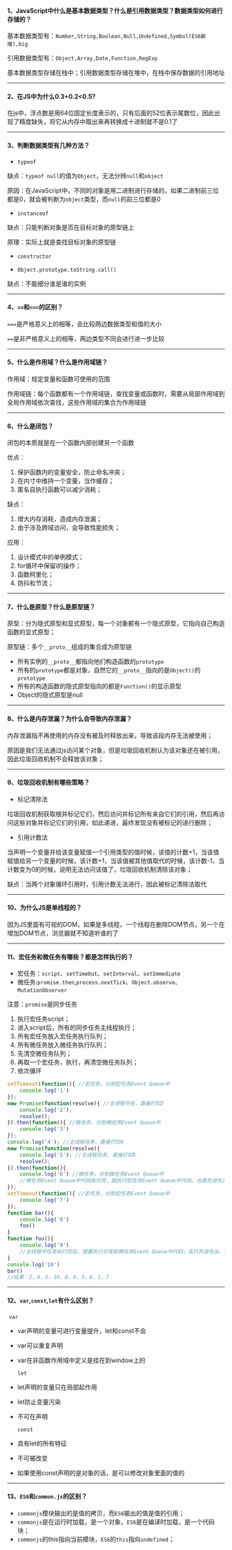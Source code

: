 #### **1、JavaScript中什么是基本数据类型？什么是引用数据类型？数据类型如何进行存储的？**

基本数据类型有：`Number,String,Boolean,Null,Undefined,Symbol(ES6新增),big`

引用数据类型有：`Object,Array,Date,Function,RegExp`

基本数据类型存储在栈中；引用数据类型存储在堆中，在栈中保存数据的引用地址

------

#### **2、在JS中为什么0.3+0.2<0.5?**

在js中，浮点数是用64位固定长度表示的，只有后面的52位表示尾数位，因此出现了精度缺失，将它从内存中取出来再转换成十进制就不是0.1了

------

#### **3、判断数据类型有几种方法？**

- `typeof`

缺点：`typeof null`的值为`Object`，无法分辨`null`和`object`

原因：在JavaScript中，不同的对象是用二进制进行存储的，如果二进制前三位都是0，就会被判断为`object`类型，而`null`的前三位都是0

- `instanceof`

缺点：只能判断对象是否在目标对象的原型链上

原理：实际上就是查找目标对象的原型链

- `constructor`


- `Object.prototype.toString.call()`

缺点：不能细分谁是谁的实例

------

#### **4、`==`和`===`的区别？**

`===`是严格意义上的相等，会比较两边数据类型和值的大小

`==`是非严格意义上的相等，两边类型不同会进行进一步比较

------

#### **5、什么是作用域？什么是作用域链？**

作用域：规定变量和函数可使用的范围

作用域链：每个函数都有一个作用域链，查找变量或函数时，需要从局部作用域到全局作用域依次查找，这些作用域的集合为作用域链

------

#### **6、什么是闭包？**

闭包的本质就是在一个函数内部创建另一个函数

优点：

1. 保护函数内的变量安全，防止命名冲突；
2. 在内寸中维持一个变量，当作缓存；
3. 匿名自执行函数可以减少消耗；

缺点：

1. 增大内存消耗，造成内存泄漏；
2. 由于涉及跨域访问，会导致性能损失；

应用：

1. 设计模式中的单例模式；
2. for循环中保留i的操作；
3. 函数柯里化；
4. 防抖和节流；

------

#### **7、什么是原型？什么是原型链？**

原型：分为隐式原型和显式原型，每一个对象都有一个隐式原型，它指向自己构造函数的显式原型；

原型链：多个`__proto__`组成的集合成为原型链

- 所有实例的`__proto__`都指向他们构造函数的`prototype`
- 所有的`prototype`都是对象，自然它的`__proto__`指向的是`Object()`的`prototype`
- 所有的构造函数的隐式原型指向的都是`Function()`的显示原型
- Object的隐式原型是null

------

#### **8、什么是内存泄漏？为什么会导致内存泄漏？**

内存泄漏指不再使用的内存没有被及时释放出来，导致该段内存无法被使用；

原因是我们无法通过js访问某个对象，但是垃圾回收机制认为该对象还在被引用，因此垃圾回收机制不会释放该对象；

------

#### **9、垃圾回收机制有哪些策略？**

- 标记清除法

垃圾回收机制获取根并标记它们，然后访问并标记所有来自它们的引用，然后再访问这些对象并标记它们的引用，如此递进，最终发现没有被标记的进行删除；

- 引用计数法

当声明一个变量并给该变量赋值一个引用类型的值时候，该值的计数+1，当该值赋值给另一个变量的时候，该计数+1，当该值被其他值取代的时候，该计数-1，当计数变为0的时候，说明无法访问该值了，垃圾回收机制清除该对象；

缺点：当两个对象循环引用时，引用计数无法进行，因此被标记清除法取代

------

#### **10、为什么JS是单线程的？**

因为JS里面有可视的DOM，如果是多线程，一个线程在删除DOM节点，另一个在增加DOM节点，浏览器就不知道听谁的了

------

#### **11、宏任务和微任务有哪些？都是怎样执行的？**

- 宏任务：`script`、`setTimeOut`、`setInterval`、`setImmediate`
- 微任务:`promise.then`,`process.nextTick`、`Object.observe`、`MutationObserver`

注意：`promise`是同步任务

1. 执行宏任务script；
2. 进入script后，所有的同步任务主线程执行；
3. 所有宏任务放入宏任务执行队列；
4. 所有微任务放入微任务执行队列；
5. 先清空微任务队列；
6. 再取一个宏任务，执行，再清空微任务队列；
7. 依次循环

```js
setTimeout(function(){ //宏任务，分到宏任务Event Queue中
    console.log('1')
});
new Promise(function(resolve){ //主线程任务，直接打印2
    console.log('2');
    resolve();
}).then(function(){ //微任务，分到微任务Event Queue中
    console.log('3')
});
console.log('4'); //主线程任务，直接打印4
new Promise(function(resolve){
    console.log('5'); //主线程任务，直接打印5
    resolve();
}).then(function(){
    console.log('6') //微任务，分到微任务Event Queue中
    //微任务Event Queue中代码执行完，就执行宏任务Event Queue中代码，也是先进先出，依次打印1，7
});
setTimeout(function(){ //宏任务，分到宏任务Event Queue中
    console.log('7')
});
function bar(){
    console.log('8')
    foo()
}
function foo(){
    console.log('9')
    //主线程中任务执行完后，就要执行分发到微任务Event Queue中代码，实行先进先出，所以依次打印3，6
}
console.log('10') 
bar()
//结果：2，4，5，10，8，9，3，6，1，7
```

------

#### **12、`var`,`const`,`let`有什么区别？**

​        `var`

- var声明的变量可进行变量提升，let和const不会

- var可以重复声明

- var在非函数作用域中定义是挂在到window上的

  `let`

- let声明的变量只在局部起作用

- let防止变量污染

- 不可在声明

  `const`

- 具有let的所有特征

- 不可被改变

- 如果使用const声明的是对象的话，是可以修改对象里面的值的

------

#### **13、`ES6`和`common.js`的区别？**

- `commonjs`模块输出的是值的拷贝，而`ES6`输出的值是值的引用；
- `commonjs`是在运行时加载，是一个对象，`ES6`是在编译时加载，是一个代码块；
- `commonjs`的this指向当前模块，`ES6`的`this`指向`undefined`；

